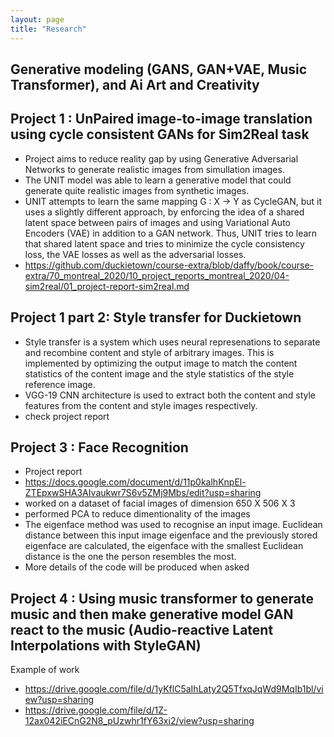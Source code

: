 ```yaml
---
layout: page
title: "Research"
---
```


## Generative modeling (GANS, GAN+VAE, Music Transformer), and Ai Art and Creativity


## Project 1 : UnPaired image-to-image translation using cycle consistent GANs for Sim2Real task 

- Project aims to reduce reality gap by using Generative Adversarial Networks to generate realistic images from simullation images. 
-  The UNIT model was able to learn a generative model that could generate quite realistic images from synthetic images.
- UNIT attempts to learn the same mapping G : X -> Y as CycleGAN, but it uses a slightly different approach, by enforcing the idea of a shared latent space between pairs of images and using Variational Auto Encoders (VAE) in addition to a GAN network. Thus, UNIT tries to learn that shared latent space and tries to minimize the cycle consistency loss, the VAE losses as well as the adversarial losses.
- <https://github.com/duckietown/course-extra/blob/daffy/book/course-extra/70_montreal_2020/10_project_reports_montreal_2020/04-sim2real/01_project-report-sim2real.md>


## Project 1 part 2: Style transfer for Duckietown

- Style transfer is a system which uses neural represenations to separate and recombine content and style of arbitrary images. This is implemented by optimizing the output image to match the content statistics of the content image and the style statistics of the style reference image.
- VGG-19 CNN architecture is used to extract both the content and style features from the content and style images respectively.
- check project report

## Project 3 : Face Recognition

- Project report 
- https://docs.google.com/document/d/11p0kalhKnpEl-ZTEpxwSHA3AIvaukwr7S6v5ZMj9Mbs/edit?usp=sharing
- worked on a dataset of facial images of dimension 650 X 506 X 3
- performed PCA to reduce dimentionality of the images
- The eigenface method was used to  recognise an input image. Euclidean distance between this input image eigenface and the previously stored eigenface are calculated, the eigenface with the smallest Euclidean distance is the one the  person resembles the most. 
- More details of the code will be produced when asked

## Project 4 : Using music transformer to generate music and then make generative model GAN react to the music (Audio-reactive Latent Interpolations with StyleGAN)
Example of work
- https://drive.google.com/file/d/1yKflC5aIhLaty2Q5TfxqJqWd9MqIb1bl/view?usp=sharing
- https://drive.google.com/file/d/1Z-12ax042iECnG2N8_pUzwhr1fY63xi2/view?usp=sharing
